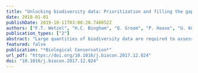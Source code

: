 ```yaml
---
title: "Unlocking biodiversity data: Prioritization and filling the gaps in biodiversity observation data in europe"
date: 2018-01-01
publishDate: 2019-10-11T03:00:20.748052Z
authors: ["F.T. Wetzel", "H.C. Bingham", "Q. Groom", "P. Haase", "U. Kõljalg", "M. Kuhlmann", "C.S. Martin", "L. Penev", "T. Robertson", "H. Saarenmaa", "D.S. Schmeller", "S. Stoll", "**J.D. Tonkin**", "C.L. Häuser"]
publication_types: ["2"]
abstract: "Large quantities of biodiversity data are required to assess the current status of species, to identify drivers of population and distributional change, and to predict changes to biodiversity under future scenarios. Nevertheless, currently-available data are often not well-suited to these purposes. To highlight existing gaps, we assess the availability of species observation data in Europe, their geographic and temporal range, and their quality. We do so by reviewing the most relevant sources for European biodiversity observation data, and identifying important barriers to filling gaps. We suggest strategies, tools and frameworks to continue to fill these gaps, in addition to producing data suitable for generating Essential Biodiversity Variables (EBVs). Our review of data sources shows that only around a third of data-providers provide unrestricted data access. Particularly large geographic gaps exist in Eastern European countries and many datasets are not suitable for generating EBVs due to the absence of long-term data. We highlight examples built on recent experiences from large data integrators, publishers and networks that help to efficiently improve data availability, adopt open science principles and close existing data gaps. Future strategies must urgently consider the needs of relevant data stakeholders, particularly science- and policy-related needs, and provide incentives for data-providers. Hence, sustainable, long-term infrastructures and a European biodiversity network are needed to provide such efficient workflows, incentives for data-provision and tools."
featured: false
publication: "*Biological Conservation*"
url_pdf: "https://doi.org/10.1016/j.biocon.2017.12.024"
doi: "10.1016/j.biocon.2017.12.024"
---
```



